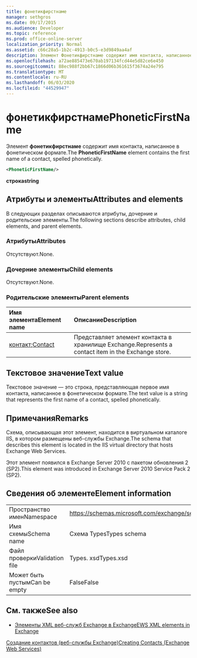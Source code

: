 ```yaml
---
title: фонетикфирстнаме
manager: sethgros
ms.date: 09/17/2015
ms.audience: Developer
ms.topic: reference
ms.prod: office-online-server
localization_priority: Normal
ms.assetid: c66c28a5-1b2c-4913-b0c5-e3d9849aa4af
description: Элемент Фонетикфирстнаме содержит имя контакта, написанное в фонетическом формате.
ms.openlocfilehash: a72ae885473e670ab197134fcd44e5d82ce6e450
ms.sourcegitcommit: 88ec988f2bb67c1866d06b361615f3674a24e795
ms.translationtype: MT
ms.contentlocale: ru-RU
ms.lasthandoff: 06/03/2020
ms.locfileid: "44529947"
---
```

# <a name="phoneticfirstname"></a><span data-ttu-id="f4c16-103">фонетикфирстнаме</span><span class="sxs-lookup"><span data-stu-id="f4c16-103">PhoneticFirstName</span></span>

<span data-ttu-id="f4c16-104">Элемент **фонетикфирстнаме** содержит имя контакта, написанное в фонетическом формате.</span><span class="sxs-lookup"><span data-stu-id="f4c16-104">The **PhoneticFirstName** element contains the first name of a contact, spelled phonetically.</span></span> 
  
```XML
<PhoneticFirstName/>
```

 <span data-ttu-id="f4c16-105">**строка**</span><span class="sxs-lookup"><span data-stu-id="f4c16-105">**string**</span></span>
## <a name="attributes-and-elements"></a><span data-ttu-id="f4c16-106">Атрибуты и элементы</span><span class="sxs-lookup"><span data-stu-id="f4c16-106">Attributes and elements</span></span>

<span data-ttu-id="f4c16-107">В следующих разделах описываются атрибуты, дочерние и родительские элементы.</span><span class="sxs-lookup"><span data-stu-id="f4c16-107">The following sections describe attributes, child elements, and parent elements.</span></span>
  
### <a name="attributes"></a><span data-ttu-id="f4c16-108">Атрибуты</span><span class="sxs-lookup"><span data-stu-id="f4c16-108">Attributes</span></span>

<span data-ttu-id="f4c16-109">Отсутствуют.</span><span class="sxs-lookup"><span data-stu-id="f4c16-109">None.</span></span>
  
### <a name="child-elements"></a><span data-ttu-id="f4c16-110">Дочерние элементы</span><span class="sxs-lookup"><span data-stu-id="f4c16-110">Child elements</span></span>

<span data-ttu-id="f4c16-111">Отсутствуют.</span><span class="sxs-lookup"><span data-stu-id="f4c16-111">None.</span></span>
  
### <a name="parent-elements"></a><span data-ttu-id="f4c16-112">Родительские элементы</span><span class="sxs-lookup"><span data-stu-id="f4c16-112">Parent elements</span></span>

|<span data-ttu-id="f4c16-113">**Имя элемента**</span><span class="sxs-lookup"><span data-stu-id="f4c16-113">**Element name**</span></span>|<span data-ttu-id="f4c16-114">**Описание**</span><span class="sxs-lookup"><span data-stu-id="f4c16-114">**Description**</span></span>|
|:-----|:-----|
|<span data-ttu-id="f4c16-115">[контакт](contact.md);</span><span class="sxs-lookup"><span data-stu-id="f4c16-115">[Contact](contact.md)</span></span> <br/> |<span data-ttu-id="f4c16-116">Представляет элемент контакта в хранилище Exchange.</span><span class="sxs-lookup"><span data-stu-id="f4c16-116">Represents a contact item in the Exchange store.</span></span>  <br/> |
   
## <a name="text-value"></a><span data-ttu-id="f4c16-117">Текстовое значение</span><span class="sxs-lookup"><span data-stu-id="f4c16-117">Text value</span></span>

<span data-ttu-id="f4c16-118">Текстовое значение — это строка, представляющая первое имя контакта, написанное в фонетическом формате.</span><span class="sxs-lookup"><span data-stu-id="f4c16-118">The text value is a string that represents the first name of a contact, spelled phonetically.</span></span>
  
## <a name="remarks"></a><span data-ttu-id="f4c16-119">Примечания</span><span class="sxs-lookup"><span data-stu-id="f4c16-119">Remarks</span></span>

<span data-ttu-id="f4c16-120">Схема, описывающая этот элемент, находится в виртуальном каталоге IIS, в котором размещены веб-службы Exchange.</span><span class="sxs-lookup"><span data-stu-id="f4c16-120">The schema that describes this element is located in the IIS virtual directory that hosts Exchange Web Services.</span></span>
  
<span data-ttu-id="f4c16-121">Этот элемент появился в Exchange Server 2010 с пакетом обновления 2 (SP2).</span><span class="sxs-lookup"><span data-stu-id="f4c16-121">This element was introduced in Exchange Server 2010 Service Pack 2 (SP2).</span></span>
  
## <a name="element-information"></a><span data-ttu-id="f4c16-122">Сведения об элементе</span><span class="sxs-lookup"><span data-stu-id="f4c16-122">Element information</span></span>

|||
|:-----|:-----|
|<span data-ttu-id="f4c16-123">Пространство имен</span><span class="sxs-lookup"><span data-stu-id="f4c16-123">Namespace</span></span>  <br/> |https://schemas.microsoft.com/exchange/services/2006/types  <br/> |
|<span data-ttu-id="f4c16-124">Имя схемы</span><span class="sxs-lookup"><span data-stu-id="f4c16-124">Schema name</span></span>  <br/> |<span data-ttu-id="f4c16-125">Схема Types</span><span class="sxs-lookup"><span data-stu-id="f4c16-125">Types schema</span></span>  <br/> |
|<span data-ttu-id="f4c16-126">Файл проверки</span><span class="sxs-lookup"><span data-stu-id="f4c16-126">Validation file</span></span>  <br/> |<span data-ttu-id="f4c16-127">Types. xsd</span><span class="sxs-lookup"><span data-stu-id="f4c16-127">Types.xsd</span></span>  <br/> |
|<span data-ttu-id="f4c16-128">Может быть пустым</span><span class="sxs-lookup"><span data-stu-id="f4c16-128">Can be empty</span></span>  <br/> |<span data-ttu-id="f4c16-129">False</span><span class="sxs-lookup"><span data-stu-id="f4c16-129">False</span></span>  <br/> |
   
## <a name="see-also"></a><span data-ttu-id="f4c16-130">См. также</span><span class="sxs-lookup"><span data-stu-id="f4c16-130">See also</span></span>



- [<span data-ttu-id="f4c16-131">Элементы XML веб-служб Exchange в Exchange</span><span class="sxs-lookup"><span data-stu-id="f4c16-131">EWS XML elements in Exchange</span></span>](ews-xml-elements-in-exchange.md)


[<span data-ttu-id="f4c16-132">Создание контактов (веб-службы Exchange)</span><span class="sxs-lookup"><span data-stu-id="f4c16-132">Creating Contacts (Exchange Web Services)</span></span>](https://msdn.microsoft.com/library/4845917e-70d1-481c-bbd7-011ec6571789%28Office.15%29.aspx)

